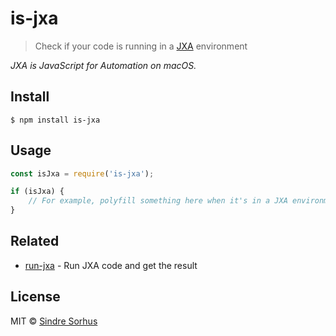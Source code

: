 # is-jxa

> Check if your code is running in a [JXA](https://github.com/JXA-Cookbook/JXA-Cookbook) environment

*JXA is JavaScript for Automation on macOS.*


## Install

```
$ npm install is-jxa
```


## Usage

```js
const isJxa = require('is-jxa');

if (isJxa) {
	// For example, polyfill something here when it's in a JXA environment
}
```


## Related

- [run-jxa](https://github.com/sindresorhus/run-jxa) - Run JXA code and get the result


## License

MIT © [Sindre Sorhus](https://sindresorhus.com)
